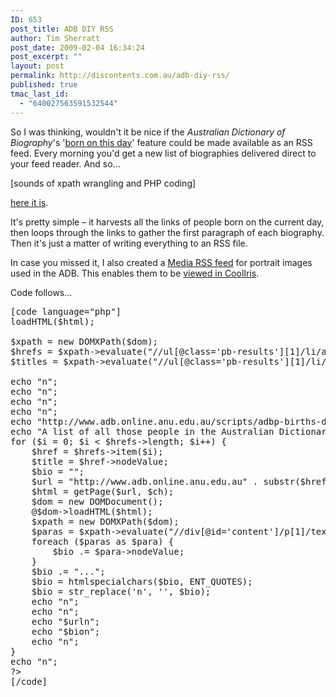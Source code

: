 ```yaml
---
ID: 653
post_title: ADB DIY RSS
author: Tim Sherratt
post_date: 2009-02-04 16:34:24
post_excerpt: ""
layout: post
permalink: http://discontents.com.au/adb-diy-rss/
published: true
tmac_last_id:
  - "640027563591532544"
---
```

So I was thinking, wouldn't it be nice if the <em>Australian Dictionary of Biography</em>'s '<a href="http://www.adb.online.anu.edu.au/scripts/adbp-births-deaths.php">born on this day</a>' feature could be made available as an RSS feed. Every morning you'd get a new list of biographies delivered direct to your feed reader. And so...

[sounds of xpath wrangling and PHP coding]

<a href="http://discontents.com.au/shed/adb/born-rss.php">here it is</a>.

It's pretty simple – it harvests all the links of people born on the current day, then loops through the links to gather the first paragraph of each biography. Then it's just a matter of writing everything to an RSS file.<!--more-->

In case you missed it, I also created a <a href="http://discontents.com.au/shed/adb/portraits/adb-portraits-1.rss">Media RSS feed</a> for portrait images used in the ADB. This enables them to be <a href="http://discontents.com.au/shed/adb/portraits/adb-portrait-browser.html">viewed in CoolIris</a>.

Code follows...
<pre>[code language="php"]
<?php
function getPage($url, $ch) {
	curl_setopt($ch, CURLOPT_URL,$url);
	$html= curl_exec($ch);
	if (!$html) {
		echo "cURL error number:" .curl_errno($ch);
		echo "cURL error:" . curl_error($ch);
		exit;
	}
	return $html;
}
$url = "http://www.adb.online.anu.edu.au/scripts/adbp-births-deaths.php";
$userAgent = 'Googlebot/2.1 (http://www.googlebot.com/bot.html)';

$ch = curl_init();
curl_setopt($ch, CURLOPT_USERAGENT, $userAgent);
curl_setopt($ch, CURLOPT_FAILONERROR, true);
curl_setopt($ch, CURLOPT_FOLLOWLOCATION, true);
curl_setopt($ch, CURLOPT_AUTOREFERER, true);
curl_setopt($ch, CURLOPT_RETURNTRANSFER,true);
curl_setopt($ch, CURLOPT_TIMEOUT, 10);
$html = getPage($url, $ch);

$dom = new DOMDocument();
@$dom->loadHTML($html);

$xpath = new DOMXPath($dom);
$hrefs = $xpath->evaluate("//ul[@class='pb-results'][1]/li/a");
$titles = $xpath->evaluate("//ul[@class='pb-results'][1]/li/a/text()");

echo "<?xml version='1.0'?>n";
echo "<rss version='2.0'>n";
echo "<channel>n";
echo "<title>ADB Online - Born on this day</title>n";
echo "<link>http://www.adb.online.anu.edu.au/scripts/adbp-births-deaths.php</link>n";
echo "<description>A list of all those people in the Australian Dictionary of Biography who were born on this day.</description>n";
for ($i = 0; $i < $hrefs->length; $i++) {
	$href = $hrefs->item($i);
	$title = $href->nodeValue;
	$bio = "";
	$url = "http://www.adb.online.anu.edu.au" . substr($href->getAttribute('href'),2);
	$html = getPage($url, $ch);
	$dom = new DOMDocument();
	@$dom->loadHTML($html);
	$xpath = new DOMXPath($dom);
	$paras = $xpath->evaluate("//div[@id='content']/p[1]/text()");
	foreach ($paras as $para) {
		$bio .= $para->nodeValue;
	}
	$bio .= "...";
	$bio = htmlspecialchars($bio, ENT_QUOTES);
	$bio = str_replace('n', '', $bio);
	echo "<item>n";
	echo "<title>$title</title>n";
	echo "<link>$url</link>n";
	echo "<description>$bio</description>n";
	echo "</item>n";
}
echo "</channel>n";
?>
[/code]</pre>